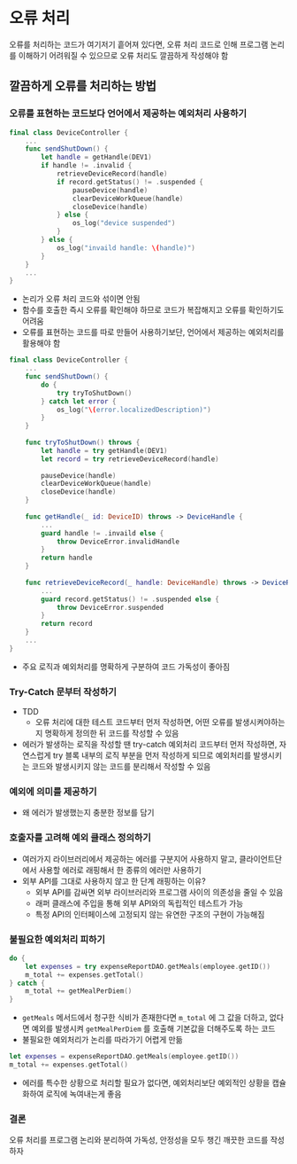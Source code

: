 # 오류 처리

오류를 처리하는 코드가 여기저기 흩어져 있다면, 오류 처리 코드로 인해 프로그램 논리를 이해하기 어려워질 수 있으므로 오류 처리도 깔끔하게 작성해야 함

## 깔끔하게 오류를 처리하는 방법

### 오류를 표현하는 코드보다 언어에서 제공하는 예외처리 사용하기

```swift
final class DeviceController {
    ...
    func sendShutDown() {
        let handle = getHandle(DEV1)
        if handle != .invalid {
            retrieveDeviceRecord(handle)
            if record.getStatus() != .suspended {
                pauseDevice(handle)
                clearDeviceWorkQueue(handle)
                closeDevice(handle)
            } else {
                os_log("device suspended")
            }
        } else {
            os_log("invaild handle: \(handle)")
        }
    }
    ...
}
```

- 논리가 오류 처리 코드와 섞이면 안됨
- 함수를 호출한 즉시 오류를 확인해야 하므로 코드가 복잡해지고 오류를 확인하기도 어려움
- 오류를 표현하는 코드를 따로 만들어 사용하기보단, 언어에서 제공하는 예외처리를 활용해야 함

```swift
final class DeviceController {
    ...
    func sendShutDown() {
        do {
            try tryToShutDown()
        } catch let error {
            os_log("\(error.localizedDescription)")
        }
    }
    
    func tryToShutDown() throws {
        let handle = try getHandle(DEV1)
        let record = try retrieveDeviceRecord(handle)
        
        pauseDevice(handle)
        clearDeviceWorkQueue(handle)
        closeDevice(handle)
    }
    
    func getHandle(_ id: DeviceID) throws -> DeviceHandle {
        ...
        guard handle != .invaild else {
            throw DeviceError.invalidHandle
        }
        return handle
    }
    
    func retrieveDeviceRecord(_ handle: DeviceHandle) throws -> DeviceRecord {
        ...
        guard record.getStatus() != .suspended else {
            throw DeviceError.suspended
        }
        return record
    }
    ...
}
```

- 주요 로직과 예외처리를 명확하게 구분하여 코드 가독성이 좋아짐

### Try-Catch 문부터 작성하기

- TDD
  - 오류 처리에 대한 테스트 코드부터 먼저 작성하면, 어떤 오류를 발생시켜야하는지 명확하게 정의한 뒤 코드를 작성할 수 있음
- 에러가 발생하는 로직을 작성할 땐 try-catch 예외처리 코드부터 먼저 작성하면, 자연스럽게 try 블록 내부의 로직 부분을 먼저 작성하게 되므로 예외처리를 발생시키는 코드와 발생시키지 않는 코드를 분리해서 작성할 수 있음

### 예외에 의미를 제공하기

- 왜 에러가 발생했는지 충분한 정보를 담기

### 호출자를 고려해 예외 클래스 정의하기

- 여러가지 라이브러리에서 제공하는 에러를 구분지어 사용하지 말고, 클라이언트단에서 사용할 에러로 래핑해서 한 종류의 에러만 사용하기
- 외부 API를 그대로 사용하지 않고 한 단계 래핑하는 이유?
  - 외부 API를 감싸면 외부 라이브러리와 프로그램 사이의 의존성을 줄일 수 있음
  - 래퍼 클래스에 주입을 통해 외부 API와의 독립적인 테스트가 가능
  - 특정 API의 인터페이스에 고정되지 않는 유연한 구조의 구현이 가능해짐

### 불필요한 예외처리 피하기

```swift
do {
    let expenses = try expenseReportDAO.getMeals(employee.getID())
    m_total += expenses.getTotal()
} catch {
    m_total += getMealPerDiem()
}
```

- `getMeals` 메서드에서 청구한 식비가 존재한다면 `m_total` 에 그 값을 더하고, 없다면 예외를 발생시켜 `getMealPerDiem` 를 호출해 기본값을 더해주도록 하는 코드
- 불필요한 예외처리가 논리를 따라가기 어렵게 만듦

```swift
let expenses = expenseReportDAO.getMeals(employee.getID())
m_total += expenses.getTotal()
```

- 에러를 특수한 상황으로 처리할 필요가 없다면, 예외처리보단 예외적인 상황을 캡슐화하여 로직에 녹여내는게 좋음

### 결론

오류 처리를 프로그램 논리와 분리하여 가독성, 안정성을 모두 챙긴 깨끗한 코드를 작성하자
